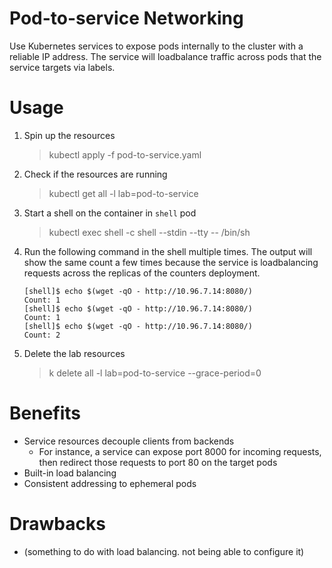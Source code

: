 # Pod-to-service Networking
Use Kubernetes services to expose pods internally to the cluster with a reliable IP address. The service will loadbalance traffic across pods that the service targets via labels.

# Usage
1. Spin up the resources
    > kubectl apply -f pod-to-service.yaml
1. Check if the resources are running
    > kubectl get all -l lab=pod-to-service
1. Start a shell on the container in `shell` pod
    > kubectl exec shell -c shell --stdin --tty -- /bin/sh
1. Run the following command in the shell multiple times. The output will show the same count a few times because the service is loadbalancing requests across the replicas of the counters deployment.
    ```
    [shell]$ echo $(wget -qO - http://10.96.7.14:8080/)
    Count: 1
    [shell]$ echo $(wget -qO - http://10.96.7.14:8080/)
    Count: 1
    [shell]$ echo $(wget -qO - http://10.96.7.14:8080/)
    Count: 2
    ```
1. Delete the lab resources
    > k delete all -l lab=pod-to-service --grace-period=0

# Benefits
* Service resources decouple clients from backends
    * For instance, a service can expose port 8000 for incoming requests, then redirect those requests to port 80 on the target pods
* Built-in load balancing
* Consistent addressing to ephemeral pods

# Drawbacks
* (something to do with load balancing. not being able to configure it)